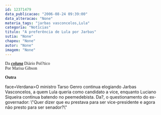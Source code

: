 ```yaml
---
id: 12371479
data_publicacao: "2006-08-24 09:39:00"
data_alteracao: "None"
materia_tags: "jarbas vasconcelos,Lula"
categoria: "Notícias"
titulo: "A preferência de Lula por Jarbas"
sutia: "None"
chapeu: "None"
autor: "None"
imagem: "None"
---
```

<p><P><FONT face=Verdana>Da <STRONG><EM><U><A href=\"https://www.pernambuco.com/diario/2006/08/24/politica2_0.asp\" target=_blank>coluna</A></U></EM></STRONG> Diário Pol?tico<BR>Por Marisa Gibson</FONT></P></p>
<p><P><FONT face=Verdana><STRONG>Outra </STRONG></FONT></P></p>
<p><P><FONT</p>
<p> face=Verdana>O ministro Tarso Genro continua elogiando Jarbas Vasconcelos, a quem Lula queria como candidato a vice, enquanto Luciano Siqueira continua batendo no peemedebista. Da?, o questionamento do ex-governador: \"Quer dizer que eu prestava para ser vice-presidente e agora não presto para ser senador?\"</FONT></P> </p>

